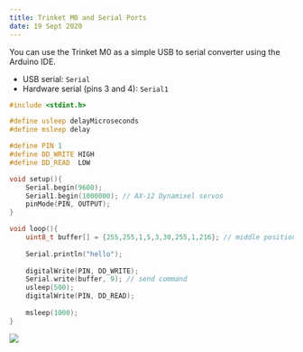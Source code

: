 ```yaml
---
title: Trinket M0 and Serial Ports
date: 19 Sept 2020
---
```


You can use the Trinket M0 as a simple USB to serial converter using the Arduino
IDE.

- USB serial: `Serial`
- Hardware serial (pins 3 and 4): `Serial1`


```c++
#include <stdint.h>

#define usleep delayMicroseconds
#define msleep delay

#define PIN 1
#define DD_WRITE HIGH
#define DD_READ  LOW

void setup(){
    Serial.begin(9600);
    Serial1.begin(1000000); // AX-12 Dynamixel servos
    pinMode(PIN, OUTPUT);
}

void loop(){
    uint8_t buffer[] = {255,255,1,5,3,30,255,1,216}; // middle position
    
    Serial.println("hello");
    
    digitalWrite(PIN, DD_WRITE);
    Serial.write(buffer, 9); // send command
    usleep(500);
    digitalWrite(PIN, DD_READ);
    
    msleep(1000);
}
```


![](https://cdn-learn.adafruit.com/assets/assets/000/049/778/large1024/adafruit_products_Adafruit_Trinket_M0.png?1514756138)
